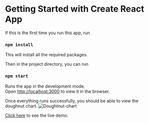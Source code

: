 # Getting Started with Create React App


If this is the first time you run this app, run
### `npm install`
This will install all the required packages.

Then in the project directory, you can run
### `npm start`

Runs the app in the development mode.\
Open [http://localhost:3000](http://localhost:3000) to view it in the browser.

Once everything runs successfully, you should be able to view the doughnut chart.
![Doughtnut-chart](https://cdn.jsdelivr.net/gh/fxs7576/public_content/img/og_image_doughnut_20220827.jpg)

[Click here](https://doughnut-economy-fxs7576-react.netlify.app) to see the live demo.


